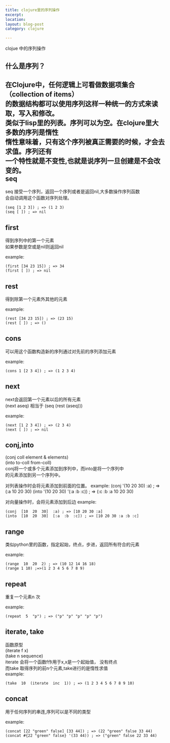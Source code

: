 ```yaml
---
title: clojure里的序列操作 
excerpt: 
location: 
layout: blog-post
category: clojure

---
```


clojue 中的序列操作

什么是序列？
----------------
在Clojure中，任何逻辑上可看做数据项集合（collection of items）     
的数据结构都可以使用序列这样一种统一的方式来读取，写入和修改。    
类似于lisp里的列表。序列可以为空。在clojure里大多数的序列是惰性    
惰性意味着，只有这个序列被真正需要的时候，才会去求值。序列还有    
一个特性就是不变性,也就是说序列一旦创建是不会改变的。    
seq 
------

seq 接受一个序列，返回一个序列或者是返回nil,大多数操作序列函数    
会自动调用这个函数对序列处理。     

	(seq [1 2 3]) ; => (1 2 3)
	(seq [ ]) ; => nil

first 
--------------

得到序列中的第一个元素    
如果参数是空或是nil则返回nil    

example: 
	
	(first [34 23 15]) ; => 34
	(first [ ]) ; => nil

rest 
----------
得到除第一个元素外其他的元素     

example: 
	
	(rest [34 23 15]) ; => (23 15)
	(rest [ ]) ; => ()
cons
--------
可以用这个函数构造新的序列通过对先前的序列添加元素     

example:

	(cons 1 [2 3 4]) ; => (1 2 3 4)

next 
--------------
next会返回第一个元素以后的所有元素      
(next aseq) 相当于 (seq (rest (aseq)))          

example:

	(next [1 2 3 4]) ; => (2 3 4)
	(next [ ]) ; => nil

conj,into 
--------------
(conj  coll  element  &  elements)       
(into  to-coll  from-coll)       
conj将一个或多个元素添加到序列中，而into是将一个序列中    
的元素添加到另一个序列中。

对列表操作时会将元素添加到前面的位置。	
example:
	(conj  '(10  20  30)  :a) ; => (:a 10 20 30)
	(into  '(10  20  30)  '(:a  :b  :c)) ; => (:c :b :a 10 20 30)

对向量操作时，会将元素添加到后边
example:

	(conj  [10  20  30]  :a) ; => [10 20 30 :a]
	(into  [10  20  30]  [:a  :b  :c]) ; => [10 20 30 :a :b :c]

range 
----------
类似python里的函数，指定起始，终点，步进，返回所有符合的元素    

example:
	
	(range  10  20  2) ; => (10 12 14 16 18)
	(range 1 10) ;=>(1 2 3 4 5 6 7 8 9)

repeat 
---------
重复一个元素n 次     

example:
	
	(repeat  5  "p") ; => ("p" "p" "p" "p" "p")

iterate, take
--------------
函数原型     
(iterate  f  x)      
(take  n  sequence)      
iterate 会将一个函数f作用于x,x是一个起始值， 没有终点     
而take 取得序列的前n个元素,take进行的是惰性求值        
example: 
	
	(take  10  (iterate  inc  1)) ; => (1 2 3 4 5 6 7 8 9 10)
	
concat 
-----------
用于任何序列的串连,序列可以是不同的类型          

example:
	
	(concat [22 "green" false] [33 44]) ; => (22 "green" false 33 44)
	(concat #{22 "green" false} '(33 44)) ; => ("green" false 22 33 44)












